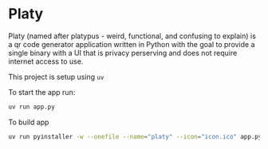 # Platy

Platy (named after platypus - weird, functional, and confusing to explain) is a qr code generator application written in Python with the goal to provide a single binary with a UI that is privacy perserving and does not require internet access to use.

This project is setup using `uv`

To start the app run:

```sh
uv run app.py
```

To build app

```sh
uv run pyinstaller -w --onefile --name="platy" --icon="icon.ico" app.py
```